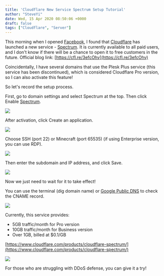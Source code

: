 ```yaml
---
title: 'Cloudflare New Service Spectrum Setup Tutorial'
author: "SteveYi"
date: Wed, 15 Apr 2020 08:50:06 +0000
draft: false
tags: ["Cloudflare", "Server"]
---
```


This morning when I opened [Facebook](https://facebook.com/), I found that [Cloudflare](https://cloudflare.com/) has launched a new service - [Spectrum](https://cfl.re/3efcOhv). It is currently available to all paid users, and I don't know if there will be a chance to open it to free customers in the future. Official blog link: [https://cfl.re/3efcOhv](https://cfl.re/3efcOhv)

Coincidentally, I have several domains that use the Plesk Plus service (this service has been discontinued), which is considered Cloudflare Pro version, so I can also activate this feature!

So let's record the setup process.

First, go to domain settings and select Spectrum at the top. Then click Enable [Spectrum](https://cfl.re/3efcOhv).

![](https://static-a1.steveyi.net/media/blog/2020050916443011-1920x1142.png)

After activation, click Create an application.

![](https://static-a1.steveyi.net/media/blog/2020050916445886-1920x1142.png)

Choose SSH (port 22) or Minecraft (port 65535) (if using Enterprise version, you can use RDP).

![](https://static-a1.steveyi.net/media/blog/2020050916452556-1920x1142.png)

Then enter the subdomain and IP address, and click Save.

![](https://static-a1.steveyi.net/media/blog/2020050916455234-1920x1142.png)

Now we just need to wait for it to take effect!

You can use the terminal (dig domain name) or [Google Public DNS](https://dns.google/) to check the CNAME record.

![](https://static-a1.steveyi.net/media/blog/2020050916461922-1920x1142.png)

Currently, this service provides:

- 5GB traffic/month for Pro version
- 10GB traffic/month for Business version
- Over 1GB, billed at $0.1/GB

[https://www.cloudflare.com/products/cloudflare-spectrum/](https://www.cloudflare.com/products/cloudflare-spectrum/)

![](https://static-a1.steveyi.net/media/blog/2020050916464540-1920x1142.png)

For those who are struggling with DDoS defense, you can give it a try!
